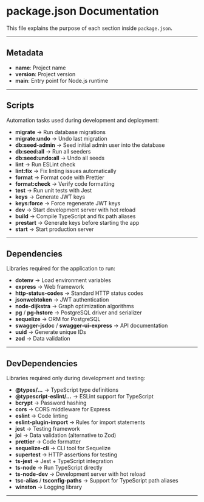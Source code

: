 # package.json Documentation

This file explains the purpose of each section inside `package.json`.

---

## Metadata
- **name**: Project name
- **version**: Project version
- **main**: Entry point for Node.js runtime

---

## Scripts
Automation tasks used during development and deployment:

- **migrate** → Run database migrations
- **migrate:undo** → Undo last migration
- **db:seed-admin** → Seed initial admin user into the database
- **db:seed:all** → Run all seeders
- **db:seed:undo:all** → Undo all seeds
- **lint** → Run ESLint check
- **lint:fix** → Fix linting issues automatically
- **format** → Format code with Prettier
- **format:check** → Verify code formatting
- **test** → Run unit tests with Jest
- **keys** → Generate JWT keys
- **keys:force** → Force regenerate JWT keys
- **dev** → Start development server with hot reload
- **build** → Compile TypeScript and fix path aliases
- **prestart** → Generate keys before starting the app
- **start** → Start production server

---

## Dependencies
Libraries required for the application to run:

- **dotenv** → Load environment variables
- **express** → Web framework
- **http-status-codes** → Standard HTTP status codes
- **jsonwebtoken** → JWT authentication
- **node-dijkstra** → Graph optimization algorithms
- **pg** / **pg-hstore** → PostgreSQL driver and serializer
- **sequelize** → ORM for PostgreSQL
- **swagger-jsdoc** / **swagger-ui-express** → API documentation
- **uuid** → Generate unique IDs
- **zod** → Data validation

---

## DevDependencies
Libraries required only during development and testing:

- **@types/...** → TypeScript type definitions
- **@typescript-eslint/...** → ESLint support for TypeScript
- **bcrypt** → Password hashing
- **cors** → CORS middleware for Express
- **eslint** → Code linting
- **eslint-plugin-import** → Rules for import statements
- **jest** → Testing framework
- **joi** → Data validation (alternative to Zod)
- **prettier** → Code formatter
- **sequelize-cli** → CLI tool for Sequelize
- **supertest** → HTTP assertions for testing
- **ts-jest** → Jest + TypeScript integration
- **ts-node** → Run TypeScript directly
- **ts-node-dev** → Development server with hot reload
- **tsc-alias** / **tsconfig-paths** → Support for TypeScript path aliases
- **winston** → Logging library

---
